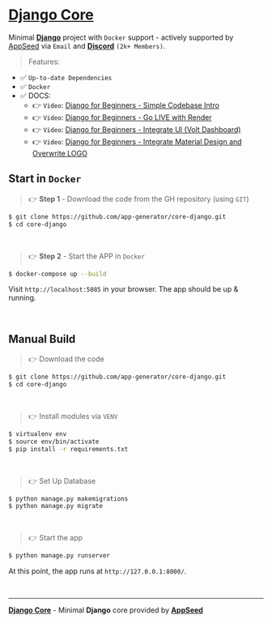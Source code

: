 # [Django Core](https://github.com/app-generator/core-django)

Minimal **[Django](https://www.djangoproject.com/)** project with `Docker` support - actively supported by [AppSeed](https://appseed.us/) via `Email` and **[Discord](https://discord.gg/fZC6hup)** `(2k+ Members)`.

> Features: 

- ✅ `Up-to-date Dependencies`
- ✅ `Docker`
- ✅ DOCS:
  - 👉 `Video`: [Django for Beginners - Simple Codebase Intro](https://www.youtube.com/watch?v=dVybpJRwbmc)
  - 👉 `Video`: [Django for Beginners - Go LIVE with Render](https://www.youtube.com/watch?v=JyzjVYMuzBQ)
  - 👉 `Video`: [Django for Beginners - Integrate UI (Volt Dashboard)](https://www.youtube.com/watch?v=gqw0Bs67lM4)
  - 👉 `Video`: [Django for Beginners - Integrate Material Design and Overwrite LOGO](https://www.youtube.com/watch?v=D8zaXFtVF2w)

## Start in `Docker`

> 👉 **Step 1** - Download the code from the GH repository (using `GIT`) 

```bash
$ git clone https://github.com/app-generator/core-django.git
$ cd core-django
```

<br />

> 👉 **Step 2** - Start the APP in `Docker`

```bash
$ docker-compose up --build 
```

Visit `http://localhost:5085` in your browser. The app should be up & running.

<br />

## Manual Build 

> 👉 Download the code  

```bash
$ git clone https://github.com/app-generator/core-django.git
$ cd core-django
```

<br />

> 👉 Install modules via `VENV`  

```bash
$ virtualenv env
$ source env/bin/activate
$ pip install -r requirements.txt
```

<br />

> 👉 Set Up Database

```bash
$ python manage.py makemigrations
$ python manage.py migrate
```

<br />

> 👉 Start the app

```bash
$ python manage.py runserver
```

At this point, the app runs at `http://127.0.0.1:8000/`. 

<br />

---
**[Django Core](https://github.com/app-generator/core-django)** - Minimal **Django** core provided by **[AppSeed](https://appseed.us/)**
